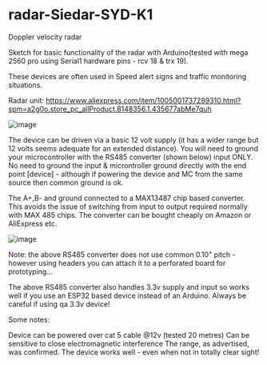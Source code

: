 # radar-Siedar-SYD-K1  

Doppler velocity radar

Sketch for basic functionality of the radar with Arduino(tested with mega 2560 pro using Serial1 hardware pins - rcv 18 & trx 19).

These devices are often used in Speed alert signs and traffic monitoring situations.

Radar unit: https://www.aliexpress.com/item/1005001737289310.html?spm=a2g0o.store_pc_allProduct.8148356.1.435677abMe7quh

![image](https://user-images.githubusercontent.com/68975498/128783648-4a6ced84-a2f3-4fd2-8bb7-fcb01851fa94.png)


The device can be driven via a basic 12 volt supply (it has a wider range but 12 volts seems adequate for an extended distance). You will need to ground your microcontroller with the RS485 converter (shown below) input ONLY. No need to ground the input & microntroller ground directly with the end point [device] - although if powering the device and MC from the same source then common ground is ok.

The A+,B- and ground connected to a MAX13487 chip based converter. This avoids the issue of switching from input to output required normally with MAX 485 chips. The converter can be bought cheaply on Amazon or AliExpress etc.


![image](https://user-images.githubusercontent.com/68975498/128780959-dac594ff-e7dd-4862-ad6c-0894299a7a4b.png)

Note: the above RS485 converter does not use common 0.10" pitch - however using headers you can attach it to a perforated board for prototyping...

The above RS485 converter also handles 3.3v supply and input so works well if you use an ESP32 based device instead of an Arduino. Always be careful if using qa 3.3v device!

Some notes:

Device can be powered over cat 5 cable @12v (tested 20 metres)
Can be sensitive to close electromagnetic interference
The range, as advertised, was confirmed. The device works well - even when not in totally clear sight!


